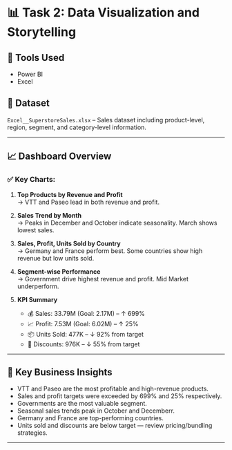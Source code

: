 # 📊 Task 2: Data Visualization and Storytelling

## 🔧 Tools Used
- Power BI
- Excel

## 📁 Dataset
`Excel__SuperstoreSales.xlsx` – Sales dataset including product-level, region, segment, and category-level information.

---

## 📈 Dashboard Overview

### ✅ Key Charts:
1. **Top Products by Revenue and Profit**  
   → VTT and Paseo lead in both revenue and profit.

2. **Sales Trend by Month**  
   → Peaks in December and October indicate seasonality. March shows lowest sales.

3. **Sales, Profit, Units Sold by Country**  
   → Germany and France perform best. Some countries show high revenue but low units sold.

4. **Segment-wise Performance**  
   → Government drive highest revenue and profit. Mid Market underperform.

5. **KPI Summary**  
   - 💰 Sales: 33.79M (Goal: 2.17M) – ↑ 699%
   - 📈 Profit: 7.53M (Goal: 6.02M) – ↑ 25%
   - 📦 Units Sold: 477K – ↓ 92% from target
   - 🎯 Discounts: 976K – ↓ 55% from target


---

## 🧠 Key Business Insights

- VTT and Paseo are the most profitable and high-revenue products.
- Sales and profit targets were exceeded by 699% and 25% respectively.
- Governments are the most valuable segment.
- Seasonal sales trends peak in October and Decemberr.
- Germany and France are top-performing countries.
- Units sold and discounts are below target — review pricing/bundling strategies.

---

 
